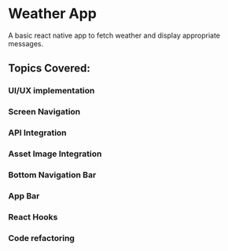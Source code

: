 # Weather App
A basic react native app to fetch weather and display appropriate messages.
## Topics Covered:
### UI/UX implementation
### Screen Navigation
### API Integration
### Asset Image Integration
### Bottom Navigation Bar
### App Bar
### React Hooks
### Code refactoring
